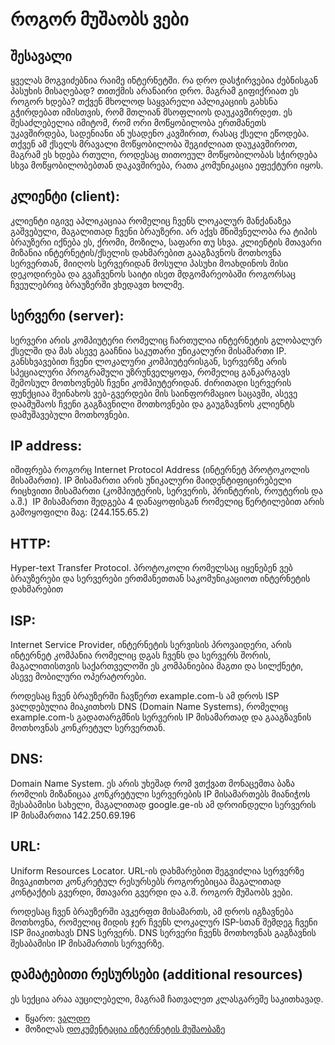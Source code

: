 # როგორ მუშაობს ვები

## შესავალი

ყველას მოგვიძებნია რაიმე ინტერნეტში. რა დრო დასჭირვებია ძებნისგან პასუხის მისაღებად? თითქმის არანაირი დრო. მაგრამ გიფიქრიათ ეს როგორ ხდება? თქვენ მხოლოდ საყვარელი აპლიკაციის გახსნა გჭირდებათ იმისთვის, რომ მთლიან მსოფლიოს დაუკავშირდეთ. ეს შესაძლებელია იმიტომ, რომ ორი მოწყობილობა ერთმანეთს უკავშირდება, სადენიანი ან უსადენო კავშირით, რასაც ქსელი ეწოდება. თქვენ ამ ქსელს მრავალი მოწყობილობა შეგიძლიათ დაუკავშიროთ, მაგრამ ეს ხდება რთული, როდესაც თითოეულ მოწყობილობას სჭირდება სხვა მოწყობილობებთან დაკავშირება, რათა კომუნიკაცია ეფექტური იყოს.

## კლიენტი (client): 

კლიენტი იგივე აპლიკაციაა რომელიც ჩვენს ლოკალურ მანქანაზეა გაშვებული, მაგალითად ჩვენი ბრაუზერი. არ აქვს მნიშვნელობა რა ტიპის ბრაუზერი იქნება ეს, ქრომი, მოზილა, საფარი თუ სხვა. კლიენტის მთავარი მიზანია ინტერნეტის/ქსელის დახმარებით გააგზავნოს მოთხოვნა სერვერთან, მიიღოს სერვერიდან მოსული პასუხი მოახდინოს მისი დეკოდირება და გვაჩვენოს საიტი ისეთ მდგომარეობაში როგორსაც ჩვეულებრივ ბრაუზერში ვხედავთ ხოლმე.

## სერვერი (server):

სერვერი არის კომპიუტერი რომელიც ჩართულია ინტერნეტის გლობალურ ქსელში და მას ასევე გააჩნია საკუთარი უნიკალური მისამართი IP. განსხვავებით ჩვენი ლოკალური კომპიუტერისგან, სერვერზე არის სპეციალური პროგრამული უზრუნველყოფა, რომელიც განკარგავს შემოსულ მოთხოვნებს ჩვენი კომპიუტერიდან. ძირითადი სერვერის ფუნქციაა შეინახოს ვებ-გვერდები მის საინფორმაციო საცავში, ასევე დაამუშაოს ჩვენი გაგზავნილი მოთხოვნები და გაუგზავნოს კლიენტს დამუშავებული მოთხოვნები.

## IP address:

იშიფრება როგორც Internet Protocol Address (ინტერნეტ პროტოკოლის მისამართი). IP მისამართი არის უნიკალური მაიდენტიფიცირებელი რიცხვითი მისამართი (კომპიუტერის, სერვერის, პრინტერის, როუტერის  და ა.შ.)  IP მისამართი შედგება 4 დანაყოფისგან რომელიც წერტილებით არის გამოყოფილი მაგ: (244.155.65.2)

## HTTP:

Hyper-text Transfer Protocol. პროტოკოლი რომელსაც იყენებენ ვებ ბრაუზერები და სერვერები ერთმანეთთან საკომუნიკაციოთ ინტერნეტის დახმარებით

## ISP:

Internet Service Provider, ინტერნეტის სერვისის პროვაიდერი, არის ინტერნეტ კომპანია რომელიც დგას ჩვენს და სერვერს შორის, მაგალითისთვის საქართველოში ეს კომპანიებია მაგთი და სილქნეტი, ასევე მობილური ოპერატორები.

როდესაც ჩვენ ბრაუზერში ჩავწერთ example.com-ს ამ დროს ISP ვალდებულია მიაკითხოს DNS (Domain Name Systems), რომელიც example.com-ს გადათარგმნის სერვერის IP მისამართად და გააგზავნის მოთხოვნას კონკრეტულ სერვერთან.

## DNS:

Domain Name System. ეს არის უხეშად რომ ვთქვათ მონაცემთა ბაზა რომლის მიზანიცაა კონკრეტული სერვერების IP მისამართებს მიანიჭოს შესაბამისი სახელი, მაგალითად google.ge-ის ამ დროინდელი სერვერის IP მისამართია 142.250.69.196

## URL:

Uniform Resources Locator. URL-ის დახმარებით შეგვიძლია სერვერზე მივაკითხოთ კონკრეტულ რესურსებს როგორებიცაა მაგალითად კონტაქტის გვერდი, მთავარი გვერდი და ა.შ.
როგორ მუშაობს ვები.

როდესაც ჩვენ ბრაუზერში ავკერფთ მისამართს, ამ დროს იგზავნება მოთხოვნა, რომელიც მიდის ჯერ ჩვენს ლოკალურ ISP-სთან შემდეგ ჩვენი ISP მიაკითხავს DNS სერვერს. DNS სერვერი ჩვენს მოთხოვნას გაგზავნის შესაბამისი IP მისამართის სერვერზე. 

## დამატებითი რესურსები (additional resources)

ეს სექცია არაა აუცილებელი, მაგრამ ჩათვალეთ კლასგარეშე საკითხავად.

- წყარო: [ვალდო](https://val-do.com/blog/detail/63442ebdbb5f8b8e29c5a021)
- მოზილას [დოკუმენტაცია ინტერნეტის მუშაობაზე](https://developer.mozilla.org/en-US/docs/Learn/Common_questions/Web_mechanics/How_does_the_Internet_work)